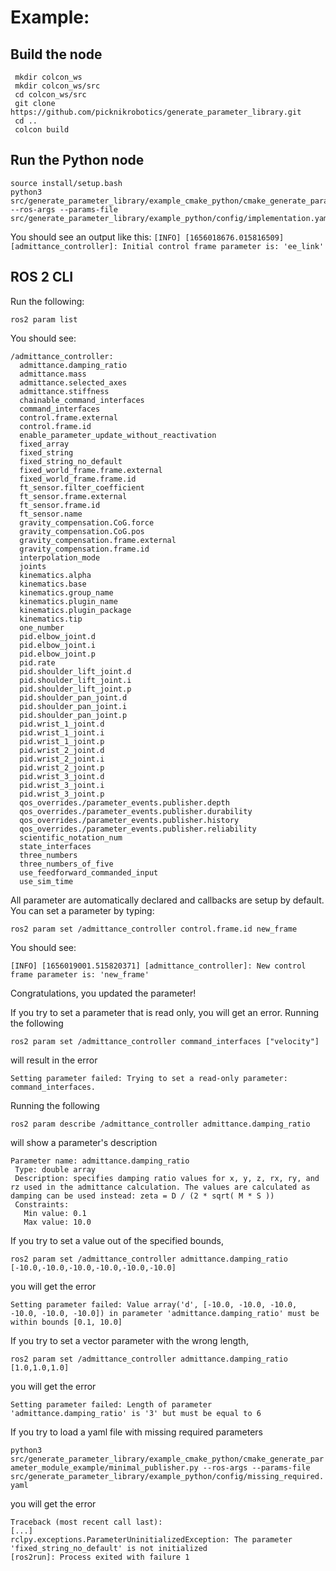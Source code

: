 # Example:

## Build the node

```
 mkdir colcon_ws
 mkdir colcon_ws/src
 cd colcon_ws/src
 git clone https://github.com/picknikrobotics/generate_parameter_library.git
 cd ..
 colcon build
```

## Run the Python node

```
source install/setup.bash
python3 src/generate_parameter_library/example_cmake_python/cmake_generate_parameter_module_example/minimal_publisher.py --ros-args --params-file src/generate_parameter_library/example_python/config/implementation.yaml
```

You should see an output like this:
`[INFO] [1656018676.015816509] [admittance_controller]: Initial control frame parameter is: 'ee_link'`


## ROS 2 CLI

Run the following:

`ros2 param list`

You should see:

```
/admittance_controller:
  admittance.damping_ratio
  admittance.mass
  admittance.selected_axes
  admittance.stiffness
  chainable_command_interfaces
  command_interfaces
  control.frame.external
  control.frame.id
  enable_parameter_update_without_reactivation
  fixed_array
  fixed_string
  fixed_string_no_default
  fixed_world_frame.frame.external
  fixed_world_frame.frame.id
  ft_sensor.filter_coefficient
  ft_sensor.frame.external
  ft_sensor.frame.id
  ft_sensor.name
  gravity_compensation.CoG.force
  gravity_compensation.CoG.pos
  gravity_compensation.frame.external
  gravity_compensation.frame.id
  interpolation_mode
  joints
  kinematics.alpha
  kinematics.base
  kinematics.group_name
  kinematics.plugin_name
  kinematics.plugin_package
  kinematics.tip
  one_number
  pid.elbow_joint.d
  pid.elbow_joint.i
  pid.elbow_joint.p
  pid.rate
  pid.shoulder_lift_joint.d
  pid.shoulder_lift_joint.i
  pid.shoulder_lift_joint.p
  pid.shoulder_pan_joint.d
  pid.shoulder_pan_joint.i
  pid.shoulder_pan_joint.p
  pid.wrist_1_joint.d
  pid.wrist_1_joint.i
  pid.wrist_1_joint.p
  pid.wrist_2_joint.d
  pid.wrist_2_joint.i
  pid.wrist_2_joint.p
  pid.wrist_3_joint.d
  pid.wrist_3_joint.i
  pid.wrist_3_joint.p
  qos_overrides./parameter_events.publisher.depth
  qos_overrides./parameter_events.publisher.durability
  qos_overrides./parameter_events.publisher.history
  qos_overrides./parameter_events.publisher.reliability
  scientific_notation_num
  state_interfaces
  three_numbers
  three_numbers_of_five
  use_feedforward_commanded_input
  use_sim_time
  ```

All parameter are automatically declared and callbacks are setup by default. You can set a parameter by typing:

`ros2 param set /admittance_controller control.frame.id new_frame`

You should see:

`[INFO] [1656019001.515820371] [admittance_controller]: New control frame parameter is: 'new_frame'`

Congratulations, you updated the parameter!

If you try to set a parameter that is read only, you will get an error. Running the following

`ros2 param set /admittance_controller command_interfaces ["velocity"]`

will result in the error

`Setting parameter failed: Trying to set a read-only parameter: command_interfaces.`

Running the following

`ros2 param describe /admittance_controller admittance.damping_ratio`

will show a parameter's description

 ```
 Parameter name: admittance.damping_ratio
  Type: double array
  Description: specifies damping ratio values for x, y, z, rx, ry, and rz used in the admittance calculation. The values are calculated as damping can be used instead: zeta = D / (2 * sqrt( M * S ))
  Constraints:
    Min value: 0.1
    Max value: 10.0
```

If you try to set a value out of the specified bounds,

`ros2 param set /admittance_controller admittance.damping_ratio [-10.0,-10.0,-10.0,-10.0,-10.0,-10.0]`

you will get the error

`Setting parameter failed: Value array('d', [-10.0, -10.0, -10.0, -10.0, -10.0, -10.0]) in parameter 'admittance.damping_ratio' must be within bounds [0.1, 10.0]`

If you try to set a vector parameter with the wrong length,

`ros2 param set /admittance_controller admittance.damping_ratio [1.0,1.0,1.0]`

you will get the error

`Setting parameter failed: Length of parameter 'admittance.damping_ratio' is '3' but must be equal to 6`

If you try to load a yaml file with missing required parameters

`python3 src/generate_parameter_library/example_cmake_python/cmake_generate_parameter_module_example/minimal_publisher.py --ros-args --params-file src/generate_parameter_library/example_python/config/missing_required.yaml`

you will get the error

```
Traceback (most recent call last):
[...]
rclpy.exceptions.ParameterUninitializedException: The parameter 'fixed_string_no_default' is not initialized
[ros2run]: Process exited with failure 1
```
